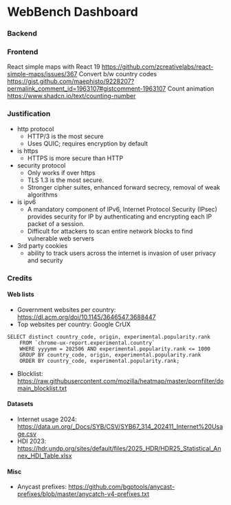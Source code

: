 # WebBench Dashboard

### Backend

<!-- fastapi dev backend/main.py -->

### Frontend

<!-- npm run dev -->

React simple maps with React 19
https://github.com/zcreativelabs/react-simple-maps/issues/367
Convert b/w country codes
https://gist.github.com/maephisto/9228207?permalink_comment_id=1963107#gistcomment-1963107
Count animation
https://www.shadcn.io/text/counting-number

### Justification

- http protocol
  - HTTP/3 is the most secure
  - Uses QUIC; requires encryption by default
- is https
  - HTTPS is more secure than HTTP
- security protocol
  - Only works if over https
  - TLS 1.3 is the most secure.
  - Stronger cipher suites, enhanced forward secrecy, removal of weak algorithms
- is ipv6
  - A mandatory component of IPv6, Internet Protocol Security (IPsec) provides security for IP by authenticating and encrypting each IP packet of a session.
  - Difficult for attackers to scan entire network blocks to find vulnerable web servers
- 3rd party cookies
  - ability to track users across the internet is invasion of user privacy and security

### Credits

#### Web lists

- Government websites per country: https://dl.acm.org/doi/10.1145/3646547.3688447
- Top websites per country: Google CrUX

```
SELECT distinct country_code, origin, experimental.popularity.rank
    FROM `chrome-ux-report.experimental.country`
    WHERE yyyymm = 202506 AND experimental.popularity.rank <= 1000
    GROUP BY country_code, origin, experimental.popularity.rank
    ORDER BY country_code, experimental.popularity.rank;
```

- Blocklist: https://raw.githubusercontent.com/mozilla/heatmap/master/pornfilter/domain_blocklist.txt

#### Datasets

- Internet usage 2024: https://data.un.org/_Docs/SYB/CSV/SYB67_314_202411_Internet%20Usage.csv
- HDI 2023: https://hdr.undp.org/sites/default/files/2025_HDR/HDR25_Statistical_Annex_HDI_Table.xlsx

#### Misc

- Anycast prefixes: https://github.com/bgptools/anycast-prefixes/blob/master/anycatch-v4-prefixes.txt
